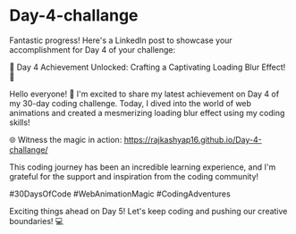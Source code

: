 # Day-4-challange
>
Fantastic progress! Here's a LinkedIn post to showcase your accomplishment for Day 4 of your challenge:

🎉 Day 4 Achievement Unlocked: Crafting a Captivating Loading Blur Effect! 🚀

Hello everyone! 🌟 I'm excited to share my latest achievement on Day 4 of my 30-day coding challenge. Today, I dived into the world of web animations and created a mesmerizing loading blur effect using my coding skills!

🌐 Witness the magic in action: https://rajkashyap16.github.io/Day-4-challange/


This coding journey has been an incredible learning experience, and I'm grateful for the support and inspiration from the coding community!

#30DaysOfCode #WebAnimationMagic #CodingAdventures

Exciting things ahead on Day 5! Let's keep coding and pushing our creative boundaries! 💻
